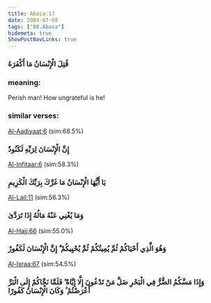 ```yaml
---
title: Abasa:17
date: 2004-07-08
tags: ["80.Abasa"]
hidemeta: true 
ShowPostNavLinks: true 
---
```

### قُتِلَ الْإِنْسَانُ مَا أَكْفَرَهُ
### meaning: 
Perish man! How ungrateful is he!
### similar verses: 

[Al-Aadiyaat:6](/100/6) (sim:68.5%)

### إِنَّ الْإِنْسَانَ لِرَبِّهِ لَكَنُودٌ

[Al-Infitaar:6](/82/6) (sim:58.3%)

### يَا أَيُّهَا الْإِنْسَانُ مَا غَرَّكَ بِرَبِّكَ الْكَرِيمِ

[Al-Lail:11](/92/11) (sim:56.3%)

### وَمَا يُغْنِي عَنْهُ مَالُهُ إِذَا تَرَدَّىٰ

[Al-Hajj:66](/22/66) (sim:55.0%)

### وَهُوَ الَّذِي أَحْيَاكُمْ ثُمَّ يُمِيتُكُمْ ثُمَّ يُحْيِيكُمْ ۗ إِنَّ الْإِنْسَانَ لَكَفُورٌ

[Al-Israa:67](/17/67) (sim:54.5%)

### وَإِذَا مَسَّكُمُ الضُّرُّ فِي الْبَحْرِ ضَلَّ مَنْ تَدْعُونَ إِلَّا إِيَّاهُ ۖ فَلَمَّا نَجَّاكُمْ إِلَى الْبَرِّ أَعْرَضْتُمْ ۚ وَكَانَ الْإِنْسَانُ كَفُورًا
